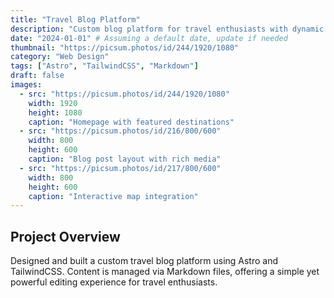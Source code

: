 ```yaml
---
title: "Travel Blog Platform"
description: "Custom blog platform for travel enthusiasts with dynamic content management"
date: "2024-01-01" # Assuming a default date, update if needed
thumbnail: "https://picsum.photos/id/244/1920/1080"
category: "Web Design"
tags: ["Astro", "TailwindCSS", "Markdown"]
draft: false
images:
  - src: "https://picsum.photos/id/244/1920/1080"
    width: 1920
    height: 1080
    caption: "Homepage with featured destinations"
  - src: "https://picsum.photos/id/216/800/600"
    width: 800
    height: 600
    caption: "Blog post layout with rich media"
  - src: "https://picsum.photos/id/217/800/600"
    width: 800
    height: 600
    caption: "Interactive map integration"
---
```


## Project Overview

Designed and built a custom travel blog platform using Astro and TailwindCSS. Content is managed via Markdown files, offering a simple yet powerful editing experience for travel enthusiasts. 